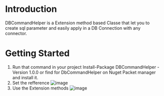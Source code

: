 # Introduction 
DBCommandHelper is a Extension method based Classe that let you to create sql parameter and easily apply in a DB Connection with any connector.

# Getting Started
1. Run that command in your project Install-Package DBCommandHelper -Version 1.0.0 or find for DbCommandHelper on Nuget Packet manager and install it.
2. Set the refference
![image](https://user-images.githubusercontent.com/48934827/153776319-446bf5c3-5c03-4954-8168-dac260b09370.png)
3. Use the Extension methods
![image](https://user-images.githubusercontent.com/48934827/153776148-87aa7ce4-3b47-4e20-9264-19d081003ef8.png)
